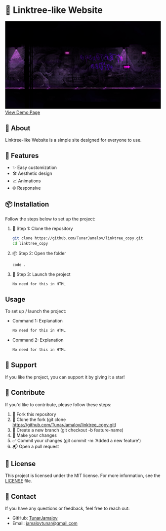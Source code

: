 # 📌 Linktree-like Website  

![Project Banner](subway.gif)  
[View Demo Page](https://tunarjamalov.github.io/linktree_copy)  

## 📖 About  

Linktree-like Website is a simple site designed for everyone to use.  

## 🚀 Features  

- ✨ Easy customization  
- 🛠️ Aesthetic design  
- 📈 Animations  
- 🌐 Responsive  

## 📦 Installation  

Follow the steps below to set up the project:  

1. 🎯 Step 1: Clone the repository  
   ```bash  
   git clone https://github.com/TunarJamalov/linktree_copy.git 
   cd linktree_copy  
   ```  

2. 📦 Step 2: Open the folder  
    ```bash  
    code .  
    ```  

3. 🚀 Step 3: Launch the project  
    ```bash  
    No need for this in HTML  
    ```  

## Usage  

To set up / launch the project:  

- Command 1: Explanation  
    ```bash  
    No need for this in HTML  
    ```  
- Command 2: Explanation  
    ```bash  
    No need for this in HTML  
    ```  

## 🌟 Support  
If you like the project, you can support it by giving it a star!

## 🤝 Contribute  
If you'd like to contribute, please follow these steps:  

1. 🍴 Fork this repository  
2. 👯 Clone the fork (git clone https://github.com/TunarJamalov/linktree_copy.git)  
3. 📝 Create a new branch (git checkout -b feature-name)  
4. 🔧 Make your changes  
5. ✅ Commit your changes (git commit -m 'Added a new feature')  
6. 📬 Open a pull request  

## 📄 License  
This project is licensed under the MIT license. For more information, see the [LICENSE](/LICENSEmd) file.  

## 💬 Contact  

If you have any questions or feedback, feel free to reach out:  

- GitHub: [TunarJamalov](https://github.com/TunarJamalov)  
- Email: [jamalovtunar@gmail.com](mailto:jamalovtunar@gmail.com)  
